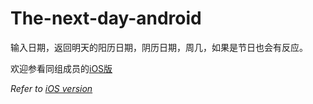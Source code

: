 # The-next-day-android
输入日期，返回明天的阳历日期，阴历日期，周几，如果是节日也会有反应。

欢迎参看同组成员的[iOS版](https://github.com/warmjoker/The-Next-Day-iOS)

*Refer to [iOS version](https://github.com/warmjoker/The-Next-Day-iOS)* 
